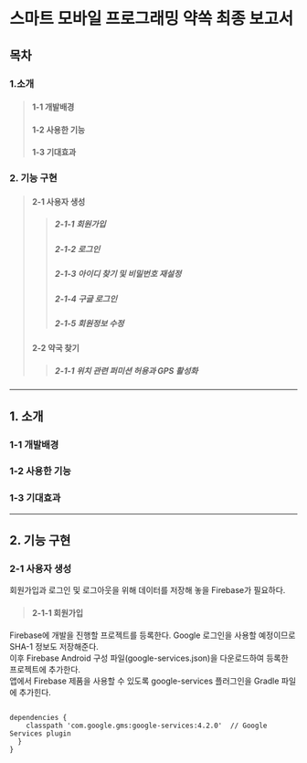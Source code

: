 스마트 모바일 프로그래밍 약쏙 최종 보고서
===================================
목차   
-----


### 1.소개
>#### 1-1 개발배경
>#### 1-2 사용한 기능
>#### 1-3 기대효과

### 2. 기능 구현
>#### 2-1 사용자 생성
>>##### 2-1-1 회원가입
>>##### 2-1-2 로그인
>>##### 2-1-3 아이디 찾기 및 비밀번호 재설정
>>##### 2-1-4 구글 로그인
>>##### 2-1-5 회원정보 수정
>#### 2-2 약국 찾기
>>##### 2-1-1 위치 관련 퍼미션 허용과 GPS 활성화


<hr/>

## 1. 소개

### 1-1 개발배경

### 1-2 사용한 기능

### 1-3 기대효과

<hr/>

## 2. 기능 구현

### 2-1 사용자 생성
회원가입과 로그인 및 로그아웃을 위해 데이터를 저장해 놓을 Firebase가 필요하다.
>#### 2-1-1 회원가입
Firebase에 개발을 진행할 프로젝트를 등록한다. Google 로그인을 사용할 예정이므로 SHA-1 정보도 저장해준다.   
이후 Firebase Android 구성 파일(google-services.json)을 다운로드하여 등록한 프로젝트에 추가한다.   
앱에서 Firebase 제품을 사용할 수 있도록 google-services 플러그인을 Gradle 파일에 추가힌다.
<pre>
<code>
dependencies {
    classpath 'com.google.gms:google-services:4.2.0'  // Google Services plugin
  }
}
</code>
</pre>
